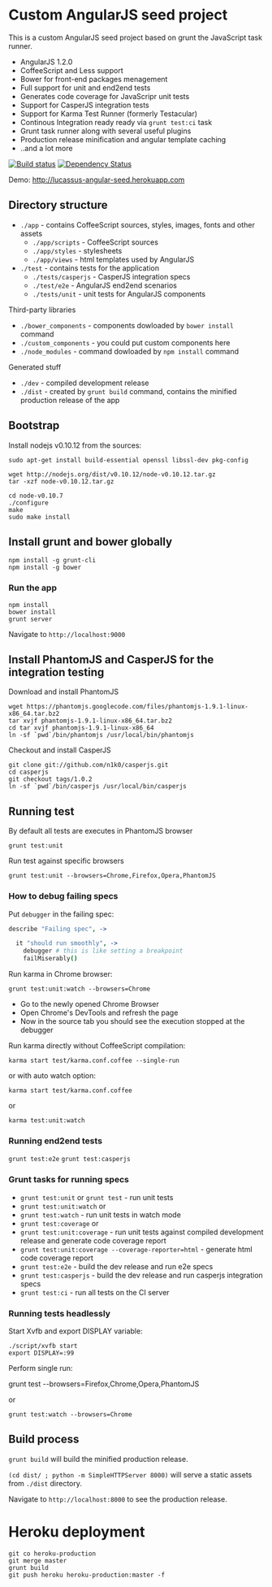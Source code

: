 # Custom AngularJS seed project

This is a custom AngularJS seed project based on grunt the JavaScript task runner.

* AngularJS 1.2.0
* CoffeeScript and Less support
* Bower for front-end packages menagement
* Full support for unit and end2end tests
* Generates code coverage for JavaScripr unit tests
* Support for CasperJS integration tests
* Support for Karma Test Runner (formerly Testacular)
* Continous Integration ready ready via `grunt test:ci` task
* Grunt task runner along with several useful plugins
* Production release minification and angular template caching
* ..and a lot more

[![Build status](https://secure.travis-ci.org/lucassus/angular-seed.png)](http://travis-ci.org/lucassus/angular-seed)
[![Dependency Status](https://gemnasium.com/lucassus/angular-seed.png)](https://gemnasium.com/lucassus/angular-seed)

Demo: http://lucassus-angular-seed.herokuapp.com

## Directory structure

* `./app` - contains CoffeeScript sources, styles, images, fonts and other assets
  * `./app/scripts` - CoffeeScript sources
  * `./app/styles` - stylesheets
  * `./app/views` - html templates used by AngularJS
* `./test` - contains tests for the application
  * `./tests/casperjs` - CasperJS integration specs
  * `./test/e2e` - AngularJS end2end scenarios
  * `./tests/unit` - unit tests for AngularJS components

Third-party libraries

* `./bower_components` - components dowloaded by `bower install` command
* `./custom_components` - you could put custom components here
* `./node_modules` - command dowloaded by `npm install` command

Generated stuff

* `./dev` - compiled development release
* `./dist` - created by `grunt build` command, contains the minified production release of the app

## Bootstrap

Install nodejs v0.10.12 from the sources:

```
sudo apt-get install build-essential openssl libssl-dev pkg-config

wget http://nodejs.org/dist/v0.10.12/node-v0.10.12.tar.gz
tar -xzf node-v0.10.12.tar.gz

cd node-v0.10.7
./configure
make
sudo make install
```

## Install grunt and bower globally

```
npm install -g grunt-cli
npm install -g bower
```

### Run the app

```
npm install
bower install
grunt server
```

Navigate to `http://localhost:9000`

## Install PhantomJS and CasperJS for the integration testing

Download and install PhantomJS

```
wget https://phantomjs.googlecode.com/files/phantomjs-1.9.1-linux-x86_64.tar.bz2
tar xvjf phantomjs-1.9.1-linux-x86_64.tar.bz2
cd tar xvjf phantomjs-1.9.1-linux-x86_64
ln -sf `pwd`/bin/phantomjs /usr/local/bin/phantomjs
```

Checkout and install CasperJS

```
git clone git://github.com/n1k0/casperjs.git
cd casperjs
git checkout tags/1.0.2
ln -sf `pwd`/bin/casperjs /usr/local/bin/casperjs
```

## Running test

By default all tests are executes in PhantomJS browser

`grunt test:unit`

Run test against specific browsers

`grunt test:unit --browsers=Chrome,Firefox,Opera,PhantomJS`

### How to debug failing specs

Put `debugger` in the failing spec:

```coffee
describe "Failing spec", ->

  it "should run smoothly", ->
    debugger # this is like setting a breakpoint
    failMiserably()
```

Run karma in Chrome browser:

`grunt test:unit:watch --browsers=Chrome`

* Go to the newly opened Chrome Browser
* Open Chrome's DevTools and refresh the page
* Now in the source tab you should see the execution stopped at the debugger

Run karma directly without CoffeeScript compilation:

`karma start test/karma.conf.coffee --single-run`

or with auto watch option:

`karma start test/karma.conf.coffee`

or

`karma test:unit:watch`

### Running end2end tests

`grunt test:e2e`
`grunt test:casperjs`

### Grunt tasks for running specs

* `grunt test:unit` or `grunt test` - run unit tests
* `grunt test:unit:watch` or
* `grunt test:watch` - run unit tests in watch mode
* `grunt test:coverage` or
* `grunt test:unit:coverage` - run unit tests against compiled development release and generate code coverage report
* `grunt test:unit:coverage --coverage-reporter=html` - generate html code coverage report
* `grunt test:e2e` - build the dev release and run e2e specs
* `grunt test:casperjs` - build the dev release and run casperjs integration specs
* `grunt test:ci` - run all tests on the CI server

### Running tests headlessly

Start Xvfb and export DISPLAY variable:

```
./script/xvfb start
export DISPLAY=:99
```

Perform single run:

grunt test --browsers=Firefox,Chrome,Opera,PhantomJS

or

`grunt test:watch --browsers=Chrome`

## Build process

`grunt build` will build the minified production release.

`(cd dist/ ; python -m SimpleHTTPServer 8000)` will serve a static assets from `./dist` directory.

Navigate to `http://localhost:8000` to see the production release.

# Heroku deployment

```
git co heroku-production
git merge master
grunt build
git push heroku heroku-production:master -f
```
